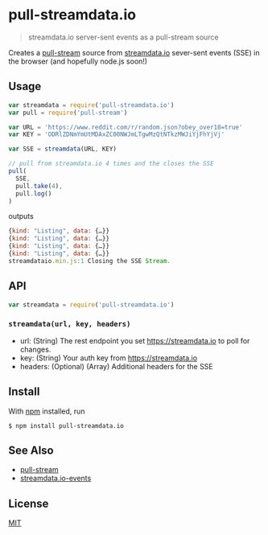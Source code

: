 # pull-streamdata.io

> streamdata.io server-sent events as a pull-stream source

Creates a [pull-stream](https://github.com/pull-stream/pull-stream) source from [streamdata.io](https://github.com/jekrb/streamdata.io-events) sever-sent events (SSE) in the browser (and hopefully node.js soon!)

## Usage

```js
var streamdata = require('pull-streamdata.io')
var pull = require('pull-stream')

var URL = 'https://www.reddit.com/r/random.json?obey_over18=true'
var KEY = 'ODRlZDNmYmUtMDAxZC00NWJmLTgwMzQtNTkzMWJiYjFhYjVj'

var SSE = streamdata(URL, KEY)

// pull from streamdata.io 4 times and the closes the SSE
pull(
  SSE,
  pull.take(4),
  pull.log()
)

```

outputs

```js
{kind: "Listing", data: {…}}
{kind: "Listing", data: {…}}
{kind: "Listing", data: {…}}
{kind: "Listing", data: {…}}
streamdataio.min.js:1 Closing the SSE Stream.
```

## API

```js
var streamdata = require('pull-streamdata.io')
```

### `streamdata(url, key, headers)`
- url: (String) The rest endpoint you set https://streamdata.io to poll for changes.
- key: (String) Your auth key from https://streamdata.io
- headers: (Optional) (Array) Additional headers for the SSE

## Install

With [npm](https://npmjs.org/) installed, run

```
$ npm install pull-streamdata.io
```


## See Also

- [pull-stream](https://github.com/pull-stream/pull-stream)
- [streamdata.io-events](https://github.com/jekrb/streamdata.io-events)

## License

[MIT](https://tldrlegal.com/license/mit-license)

